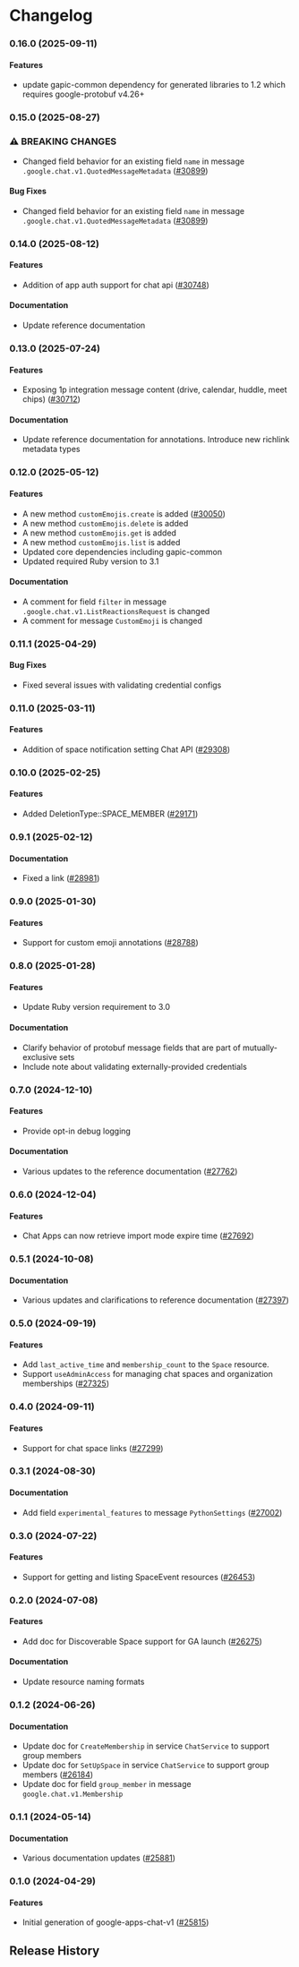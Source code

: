 # Changelog

### 0.16.0 (2025-09-11)

#### Features

* update gapic-common dependency for generated libraries to 1.2 which requires google-protobuf v4.26+ 

### 0.15.0 (2025-08-27)

### ⚠ BREAKING CHANGES

* Changed field behavior for an existing field `name` in message `.google.chat.v1.QuotedMessageMetadata` ([#30899](https://github.com/googleapis/google-cloud-ruby/issues/30899))

#### Bug Fixes

* Changed field behavior for an existing field `name` in message `.google.chat.v1.QuotedMessageMetadata` ([#30899](https://github.com/googleapis/google-cloud-ruby/issues/30899)) 

### 0.14.0 (2025-08-12)

#### Features

* Addition of app auth support for chat api ([#30748](https://github.com/googleapis/google-cloud-ruby/issues/30748)) 
#### Documentation

* Update reference documentation 

### 0.13.0 (2025-07-24)

#### Features

* Exposing 1p integration message content (drive, calendar, huddle, meet chips) ([#30712](https://github.com/googleapis/google-cloud-ruby/issues/30712)) 
#### Documentation

* Update reference documentation for annotations. Introduce new richlink metadata types 

### 0.12.0 (2025-05-12)

#### Features

* A new method `customEmojis.create` is added ([#30050](https://github.com/googleapis/google-cloud-ruby/issues/30050)) 
* A new method `customEmojis.delete` is added 
* A new method `customEmojis.get` is added 
* A new method `customEmojis.list` is added 
* Updated core dependencies including gapic-common 
* Updated required Ruby version to 3.1 
#### Documentation

* A comment for field `filter` in message `.google.chat.v1.ListReactionsRequest` is changed 
* A comment for message `CustomEmoji` is changed 

### 0.11.1 (2025-04-29)

#### Bug Fixes

* Fixed several issues with validating credential configs 

### 0.11.0 (2025-03-11)

#### Features

* Addition of space notification setting Chat API ([#29308](https://github.com/googleapis/google-cloud-ruby/issues/29308)) 

### 0.10.0 (2025-02-25)

#### Features

* Added DeletionType::SPACE_MEMBER ([#29171](https://github.com/googleapis/google-cloud-ruby/issues/29171)) 

### 0.9.1 (2025-02-12)

#### Documentation

* Fixed a link ([#28981](https://github.com/googleapis/google-cloud-ruby/issues/28981)) 

### 0.9.0 (2025-01-30)

#### Features

* Support for custom emoji annotations ([#28788](https://github.com/googleapis/google-cloud-ruby/issues/28788)) 

### 0.8.0 (2025-01-28)

#### Features

* Update Ruby version requirement to 3.0 
#### Documentation

* Clarify behavior of protobuf message fields that are part of mutually-exclusive sets 
* Include note about validating externally-provided credentials 

### 0.7.0 (2024-12-10)

#### Features

* Provide opt-in debug logging 
#### Documentation

* Various updates to the reference documentation ([#27762](https://github.com/googleapis/google-cloud-ruby/issues/27762)) 

### 0.6.0 (2024-12-04)

#### Features

* Chat Apps can now retrieve import mode expire time ([#27692](https://github.com/googleapis/google-cloud-ruby/issues/27692)) 

### 0.5.1 (2024-10-08)

#### Documentation

* Various updates and clarifications to reference documentation ([#27397](https://github.com/googleapis/google-cloud-ruby/issues/27397)) 

### 0.5.0 (2024-09-19)

#### Features

* Add `last_active_time` and `membership_count` to the `Space` resource. 
* Support `useAdminAccess` for managing chat spaces and organization memberships ([#27325](https://github.com/googleapis/google-cloud-ruby/issues/27325)) 

### 0.4.0 (2024-09-11)

#### Features

* Support for chat space links ([#27299](https://github.com/googleapis/google-cloud-ruby/issues/27299)) 

### 0.3.1 (2024-08-30)

#### Documentation

* Add field `experimental_features` to message `PythonSettings` ([#27002](https://github.com/googleapis/google-cloud-ruby/issues/27002)) 

### 0.3.0 (2024-07-22)

#### Features

* Support for getting and listing SpaceEvent resources ([#26453](https://github.com/googleapis/google-cloud-ruby/issues/26453)) 

### 0.2.0 (2024-07-08)

#### Features

* Add doc for Discoverable Space support for GA launch ([#26275](https://github.com/googleapis/google-cloud-ruby/issues/26275)) 
#### Documentation

* Update resource naming formats 

### 0.1.2 (2024-06-26)

#### Documentation

* Update doc for `CreateMembership` in service `ChatService` to support group members 
* Update doc for `SetUpSpace` in service `ChatService` to support group members ([#26184](https://github.com/googleapis/google-cloud-ruby/issues/26184)) 
* Update doc for field `group_member` in message `google.chat.v1.Membership` 

### 0.1.1 (2024-05-14)

#### Documentation

* Various documentation updates ([#25881](https://github.com/googleapis/google-cloud-ruby/issues/25881)) 

### 0.1.0 (2024-04-29)

#### Features

* Initial generation of google-apps-chat-v1 ([#25815](https://github.com/googleapis/google-cloud-ruby/issues/25815)) 

## Release History
